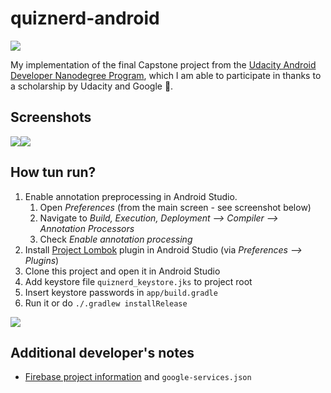# quiznerd-android
![](https://anchr.io/i/gVwEf.png)

My implementation of the final Capstone project from the [Udacity Android Developer Nanodegree Program](https://classroom.udacity.com/nanodegrees/nd801), which I am able to participate in thanks to a scholarship by Udacity and Google 🤗.

## Screenshots
![](https://anchr.io/i/tIfoR.png)![](https://anchr.io/i/9Ah1v.png)

## How tun run?
1. Enable annotation preprocessing in Android Studio.
    1. Open *Preferences* (from the main screen - see screenshot below)
    2. Navigate to *Build, Execution, Deployment --> Compiler --> Annotation Processors*
    3. Check *Enable annotation processing*
2. Install [Project Lombok](https://projectlombok.org/) plugin in Android Studio (via *Preferences --> Plugins*)
3. Clone this project and open it in Android Studio
4. Add keystore file `quiznerd_keystore.jks` to project root
5. Insert keystore passwords in `app/build.gradle`
6. Run it or do `./.gradlew installRelease`

![](https://anchr.io/i/kvNaM.png)

## Additional developer's notes
* [Firebase project information](https://console.firebase.google.com/project/quiznerd-49e4f/settings/general/android:com.github.n1try.quiznerd) and `google-services.json`